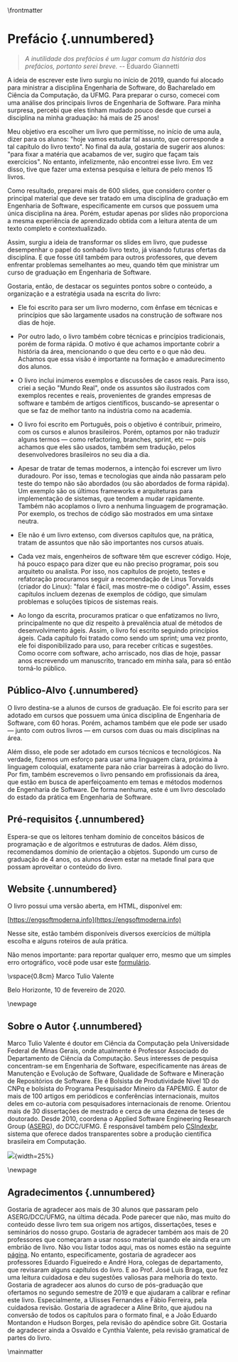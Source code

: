 \frontmatter

# Prefácio {.unnumbered}

> *A inutilidade dos prefácios é um lugar comum da história dos prefácios, portanto serei breve.*
 -- Eduardo Giannetti

A ideia de escrever este livro surgiu no início de 2019, quando fui alocado para ministrar a disciplina Engenharia de Software, do Bacharelado em Ciência da Computação, da UFMG. Para preparar o curso, comecei com uma análise dos principais livros de Engenharia de Software. Para minha surpresa, percebi que eles tinham mudado pouco desde que cursei a disciplina na minha graduação: há mais de 25 anos!

Meu objetivo era escolher um livro que permitisse, no início de uma aula, dizer para os alunos: "hoje vamos estudar tal assunto, que corresponde a tal capítulo do livro texto". No final da aula, gostaria de sugerir aos alunos: "para fixar a matéria que acabamos de ver, sugiro que façam tais exercícios". No entanto, infelizmente, não encontrei esse livro. Em vez disso, tive que fazer uma extensa pesquisa e leitura de pelo menos 15 livros. 

Como resultado, preparei mais de 600 slides, que considero conter o principal material que deve ser tratado em uma disciplina de graduação em Engenharia de Software, especificamente em cursos que possuem uma única disciplina na área. Porém, estudar apenas por slides não proporciona a mesma experiência de aprendizado obtida com a leitura atenta de um texto completo e contextualizado.

Assim, surgiu a ideia de transformar os slides em livro, que pudesse desempenhar o papel do sonhado livro texto, já visando futuras ofertas da disciplina. E que fosse útil também para outros professores, que devem enfrentar problemas semelhantes ao meu, quando têm que ministrar um curso de graduação em Engenharia de Software. 

Gostaria, então, de destacar os seguintes pontos sobre o conteúdo, a organização e a estratégia usada na escrita do livro:

* Ele foi escrito para ser um livro moderno, com ênfase em técnicas e princípios que são largamente usados na construção de software nos dias de hoje. 

* Por outro lado, o livro também cobre técnicas e princípios tradicionais, porém de forma rápida. O motivo é que achamos importante cobrir a história da área, mencionando o que deu certo e o que não deu. Achamos que essa visão é importante na formação e amadurecimento dos alunos.

* O livro inclui inúmeros exemplos e discussões de casos reais. Para isso, criei a seção "Mundo Real", onde os assuntos são ilustrados com exemplos recentes e reais, provenientes de grandes empresas de software e também de artigos científicos, buscando-se apresentar o que se faz de melhor tanto na indústria como na academia.

* O livro foi escrito em Português, pois o objetivo é contribuir, primeiro, com os cursos e alunos brasileiros. Porém, optamos por não traduzir alguns termos — como refactoring, branches, sprint, etc — pois achamos que eles são usados, também sem tradução, pelos desenvolvedores brasileiros no seu dia a dia.

* Apesar de tratar de temas modernos, a intenção foi escrever um livro duradouro. Por isso, temas e tecnologias que ainda não passaram pelo teste do tempo não são abordados (ou são abordados de forma rápida). Um exemplo são os últimos frameworks e arquiteturas para implementação de sistemas, que tendem a mudar rapidamente. Também não acoplamos o livro a nenhuma linguagem de programação. Por exemplo, os trechos de código são mostrados em uma sintaxe neutra. 

* Ele não é um livro extenso, com diversos capítulos que, na prática, tratam de assuntos que não são importantes nos cursos atuais.

* Cada vez mais, engenheiros de software têm que escrever código. Hoje, há pouco espaço para dizer que eu não preciso programar, pois sou arquiteto ou analista. Por isso, nos capítulos de projeto, testes e refatoração procuramos seguir a recomendação de Linus Torvalds (criador do Linux): "falar é fácil, mas mostre-me o código". Assim, esses capítulos incluem dezenas de exemplos de código, que simulam problemas e soluções típicos de sistemas reais.

* Ao longo da escrita, procuramos praticar o que enfatizamos no livro, principalmente no que diz respeito à prevalência atual de métodos de desenvolvimento ágeis. Assim, o livro foi escrito seguindo princípios ágeis. Cada capítulo foi tratado como sendo um sprint; uma vez pronto, ele foi disponibilizado para uso, para receber críticas e sugestões. Como ocorre com software, acho arriscado, nos dias de hoje, passar anos escrevendo um manuscrito, trancado em minha sala, para só então torná-lo público. 


## Público-Alvo {.unnumbered}

O livro destina-se a alunos de cursos de graduação. Ele foi escrito para ser adotado em cursos que possuem uma única disciplina de Engenharia de Software, com 60 horas. Porém, achamos também que ele pode ser usado — junto com outros livros — em cursos com duas ou mais disciplinas na área.

Além disso, ele pode ser adotado em cursos técnicos e tecnológicos. Na verdade, fizemos um esforço para usar uma linguagem clara, próxima à linguagem coloquial, exatamente para não criar barreiras à adoção do livro. Por fim, também escrevemos o livro pensando em profissionais da área, que estão em busca de aperfeiçoamento em temas e métodos modernos de Engenharia de Software. De forma nenhuma, este é um livro descolado do estado da prática em Engenharia de Software.

## Pré-requisitos {.unnumbered}

Espera-se que os leitores tenham domínio de conceitos básicos de programação e de algoritmos e estruturas de dados. Além disso, recomendamos domínio de orientação a objetos. Supondo um curso de graduação de 4 anos, os alunos devem estar na metade final para que possam aproveitar o conteúdo do livro.

## Website {.unnumbered}

O livro  possui uma versão aberta, em HTML, disponível em:

[https://engsoftmoderna.info](https://engsoftmoderna.info)

Nesse site, estão também disponíveis diversos exercícios de múltipla escolha e alguns
roteiros de aula prática.

Não menos importante: para reportar qualquer erro, mesmo que um simples erro ortográfico, você pode usar este [formulário](https://forms.gle/KbzvMx5RLnqPR7uq7).

\vspace{0.8cm}
Marco Tulio Valente

Belo Horizonte, 10 de fevereiro de 2020.

\newpage

## Sobre o Autor {.unnumbered}

Marco Tulio Valente é doutor em Ciência da Computação pela Universidade Federal de Minas Gerais, onde atualmente é Professor Associado do Departamento de Ciência da Computação. Seus interesses de pesquisa concentram-se em Engenharia de Software, especificamente nas áreas de Manutenção e Evolução de Software, Qualidade de Software e Mineração de Repositórios de Software. Ele é Bolsista de Produtividade Nível 1D do CNPq e bolsista do Programa Pesquisador Mineiro da FAPEMIG. É autor de mais de 100 artigos em periódicos e conferências internacionais, muitos deles em co-autoria com pesquisadores internacionais de renome. Orientou mais de 30 dissertações de mestrado e cerca de uma dezena de teses de doutorado. Desde 2010, coordena o Applied Software Engineering Research Group ([ASERG](http://aserg.labsoft.dcc.ufmg.br)), do DCC/UFMG. É responsável também pelo 
[CSIndexbr](https://csindexbr.org), sistema que oferece dados transparentes sobre a produção científica brasileira em Computação.

![](figs/cap0/mtov.png){width=25%}

\newpage

## Agradecimentos {.unnumbered}

Gostaria de agradecer aos mais de 30 alunos que passaram pelo ASERG/DCC/UFMG, na última década. Pode parecer que não, mas muito do conteúdo desse livro tem sua origem nos artigos, dissertações, teses e seminários do nosso grupo. Gostaria de agradecer também aos mais de 20 professores que começaram a usar nosso material quando ele ainda era um embrião de livro. Não vou listar todos aqui, mas os nomes estão na seguinte [página](https://engsoftmoderna.info/early-adopters.html). No entanto, especificamente, gostaria de agradecer aos professores Eduardo Figueiredo e André Hora, colegas de departamento, que revisaram alguns capítulos do livro. E ao Prof. José Luis Braga, que fez uma leitura cuidadosa e deu sugestões valiosas para melhoria do texto. Gostaria de agradecer aos alunos do curso de pós-graduação que ofertamos no segundo semestre de 2019 e que ajudaram a calibrar e refinar este livro. Especialmente, a Ulisses Fernandes e Fábio Ferreira, pela cuidadosa revisão. Gostaria de agradecer a Aline Brito, que ajudou na conversão de todos os capítulos para o formato final, e a João Eduardo Montandon e Hudson Borges, pela revisão do apêndice sobre Git. Gostaria de agradecer ainda a Osvaldo e Cynthia Valente, pela revisão gramatical de partes do livro.

\mainmatter

